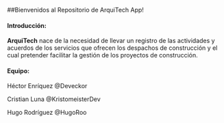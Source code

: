 ##Bienvenidos al Repositorio de ArquiTech App!

#### Introducción:

**ArquiTech** nace de la necesidad de llevar un registro de las actividades y acuerdos de los  servicios que ofrecen los despachos de construcción y el cual pretender facilitar la gestión de los proyectos de construcción.

#### Equipo:

Héctor Enríquez
@Deveckor

Cristian Luna
@KristomeisterDev

Hugo Rodríguez
@HugoRoo